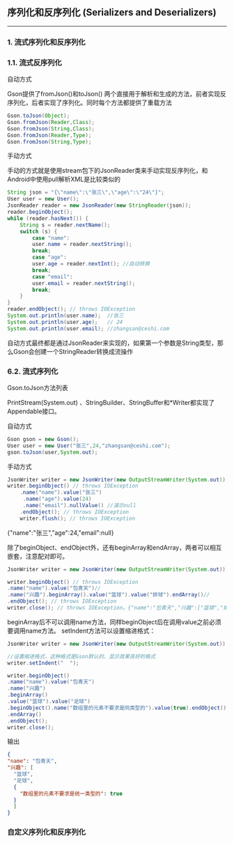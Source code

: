 ## 序列化和反序列化 (Serializers and Deserializers)
-----

### 1. 流式序列化和反序列化

### 1.1. 流式反序列化

自动方式

Gson提供了fromJson()和toJson() 两个直接用于解析和生成的方法，前者实现反序列化，后者实现了序列化。同时每个方法都提供了重载方法　　

```java
Gson.toJson(Object);
Gson.fromJson(Reader,Class);
Gson.fromJson(String,Class);
Gson.fromJson(Reader,Type);
Gson.fromJson(String,Type);
```


手动方式

手动的方式就是使用stream包下的JsonReader类来手动实现反序列化，和Android中使用pull解析XML是比较类似的

```java
String json = "{\"name\":\"张三\",\"age\":\"24\"}";
User user = new User();
JsonReader reader = new JsonReader(new StringReader(json));
reader.beginObject();
while (reader.hasNext()) {
    String s = reader.nextName();
    switch (s) {
        case "name":
        user.name = reader.nextString();
        break;
        case "age":
        user.age = reader.nextInt(); //自动转换
        break;
        case "email":
        user.email = reader.nextString();
        break;
    }
}
reader.endObject(); // throws IOException
System.out.println(user.name);  //张三
System.out.println(user.age);   // 24
System.out.println(user.email); //zhangsan@ceshi.com                
```

自动方式最终都是通过JsonReader来实现的，如果第一个参数是String类型，那么Gson会创建一个StringReader转换成流操作

### 6.2. 流式序列化

Gson.toJson方法列表

PrintStream(System.out) 、StringBuilder、StringBuffer和*Writer都实现了Appendable接口。　　

自动方式

```java
Gson gson = new Gson();
User user = new User("张三",24,"zhangsan@ceshi.com");
gson.toJson(user,System.out);
```

手动方式

```java
JsonWriter writer = new JsonWriter(new OutputStreamWriter(System.out));
writer.beginObject() // throws IOException
    .name("name").value("张三")
     .name("age").value(24)
     .name("email").nullValue() //演示null
    .endObject(); // throws IOException
    writer.flush(); // throws IOException
```
{"name":"张三","age":24,"email":null}

除了beginObject、endObject外，还有beginArray和endArray，两者可以相互嵌套，注意配对即可。

```java
JsonWriter writer = new JsonWriter(new OutputStreamWriter(System.out));

writer.beginObject() // throws IOException
.name("name").value("包青天")//
.name("兴趣").beginArray().value("篮球").value("排球").endArray()//
.endObject(); // throws IOException
writer.close(); // throws IOException。{"name":"包青天","兴趣":["篮球","排球"]}
```

beginArray后不可以调用name方法，同样beginObject后在调用value之前必须要调用name方法。
setIndent方法可以设置缩进格式：
```java
JsonWriter writer = new JsonWriter(new OutputStreamWriter(System.out));

//设置缩进格式，这种格式是Gson默认的、显示效果良好的格式
writer.setIndent("  ");

writer.beginObject()
.name("name").value("包青天")
.name("兴趣")
.beginArray()
.value("篮球").value("足球")
.beginObject().name("数组里的元素不要求是同类型的").value(true).endObject()
.endArray()
.endObject();
writer.close();
```

输出
```json
{
"name": "包青天",
"兴趣": [
  "篮球",
  "足球",
  {
    "数组里的元素不要求是统一类型的": true
  }
  ]
}
```

### 自定义序列化和反序列化


